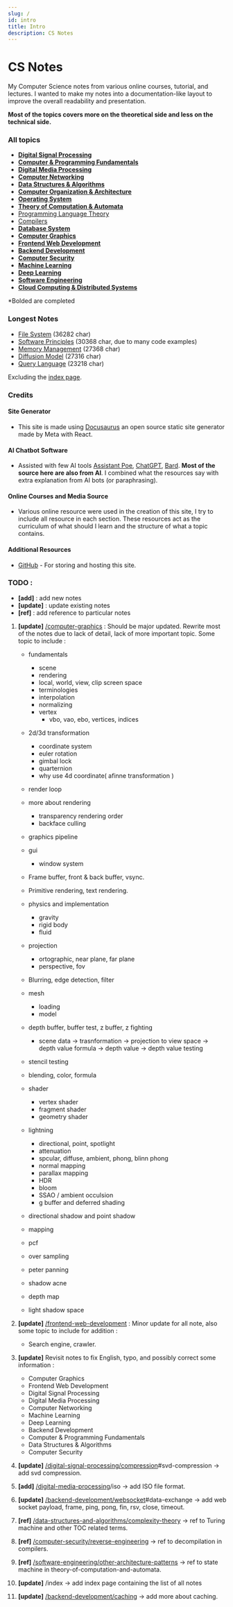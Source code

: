 ```yaml
---
slug: /
id: intro
title: Intro
description: CS Notes
---
```


# CS Notes

My Computer Science notes from various online courses, tutorial, and lectures. I wanted to make my notes into a documentation-like layout to improve the overall readability and presentation.

**Most of the topics covers more on the theoretical side and less on the technical side.**

### All topics

- **[Digital Signal Processing](digital-signal-processing)**
- **[Computer & Programming Fundamentals](computer-and-programming-fundamentals)**
- **[Digital Media Processing](digital-media-processing)**
- **[Computer Networking](computer-networking)**
- **[Data Structures & Algorithms](data-structures-and-algorithms)**
- **[Computer Organization & Architecture](computer-organization-and-architecture)**
- **[Operating System](operating-system)**
- **[Theory of Computation & Automata](theory-of-computation-and-automata)**
- [Programming Language Theory](programming-language-theory)
- [Compilers](compilers)
- **[Database System](database-system)**
- **[Computer Graphics](computer-graphics)**
- **[Frontend Web Development](frontend-web-development)**
- **[Backend Development](backend-development)**
- **[Computer Security](computer-security)**
- **[Machine Learning](machine-learning)**
- **[Deep Learning](deep-learning)**
- **[Software Engineering](software-engineering)**
- **[Cloud Computing & Distributed Systems](cloud-computing-and-distributed-systems)**

\*Bolded are completed

### Longest Notes

- [File System](operating-system/file-system) (36282 char)
- [Software Principles](software-engineering/software-principles) (30368 char, due to many code examples)
- [Memory Management](operating-system/memory-management) (27368 char)
- [Diffusion Model](deep-learning/diffusion-model) (27316 char)
- [Query Language](database-system/query-language) (23218 char)

Excluding the [index page](/index).

### Credits

#### Site Generator

- This site is made using [Docusaurus](https://docusaurus.io/) an open source static site generator made by Meta with React.

#### AI Chatbot Software

- Assisted with few AI tools [Assistant Poe](https://poe.com), [ChatGPT](https://chat.openai.com/), [Bard](https://bard.google.com/). **Most of the source here are also from AI**. I combined what the resources say with extra explanation from AI bots (or paraphrasing).

#### Online Courses and Media Source

- Various online resource were used in the creation of this site, I try to include all resource in each section. These resources act as the curriculum of what should I learn and the structure of what a topic contains.

#### Additional Resources

- [GitHub](https://github.com/) - For storing and hosting this site.

### TODO :

- **[add]** : add new notes
- **[update]** : update existing notes
- **[ref]** : add reference to particular notes

1. **[update]** [/computer-graphics](/computer-graphics) : Should be major updated. Rewrite most of the notes due to lack of detail, lack of more important topic. Some topic to include :

   - fundamentals
     - scene
     - rendering
     - local, world, view, clip screen space
     - terminologies
     - interpolation
     - normalizing
     - vertex
       - vbo, vao, ebo, vertices, indices
   - 2d/3d transformation
     - coordinate system
     - euler rotation
     - gimbal lock
     - quarternion
     - why use 4d coordinate( afinne transformation )
   - render loop
   - more about rendering
     - transparency rendering order
     - backface culling
   - graphics pipeline
   - gui
     - window system
   - Frame buffer, front & back buffer, vsync.
   - Primitive rendering, text rendering.
   - physics and implementation
     - gravity
     - rigid body
     - fluid
   - projection

     - ortographic, near plane, far plane
     - perspective, fov

   - Blurring, edge detection, filter
   - mesh
     - loading
     - model
   - depth buffer, buffer test, z buffer, z fighting
     - scene data -> trasnformation -> projection to view space -> depth value formula -> depth value -> depth value testing
   - stencil testing
   - blending, color, formula
   - shader
     - vertex shader
     - fragment shader
     - geometry shader
   - lightning
     - directional, point, spotlight
     - attenuation
     - spcular, diffuse, ambient, phong, blinn phong
     - normal mapping
     - parallax mapping
     - HDR
     - bloom
     - SSAO / ambient occulsion
     - g buffer and deferred shading
   - directional shadow and point shadow
   - mapping
   - pcf
   - over sampling
   - peter panning
   - shadow acne
   - depth map
   - light shadow space

2. **[update]** [/frontend-web-development](/frontend-web-development) : Minor update for all note, also some topic to include for addition :

   - Search engine, crawler.

3. **[update]** Revisit notes to fix English, typo, and possibly correct some information :

   - Computer Graphics
   - Frontend Web Development
   - Digital Signal Processing
   - Digital Media Processing
   - Computer Networking
   - Machine Learning
   - Deep Learning
   - Backend Development
   - Computer & Programming Fundamentals
   - Data Structures & Algorithms
   - Computer Security

4. **[update]** [/digital-signal-processing/compression](/digital-signal-processing/compression)#svd-compression -> add svd compression.
5. **[add]** [/digital-media-processing](/digital-media-processing)/iso -> add ISO file format.
6. **[update]** [/backend-development/websocket](/backend-development/websocket)#data-exchange -> add web socket payload, frame, ping, pong, fin, rsv, close, timeout.
7. **[ref]** [/data-structures-and-algorithms/complexity-theory](/data-structures-and-algorithms/complexity-theory) -> ref to Turing machine and other TOC related terms.
8. **[ref]** [/computer-security/reverse-engineering](/computer-security/reverse-engineering) -> ref to decompilation in compilers.
9. **[ref]** [/software-engineering/other-architecture-patterns](/software-engineering/other-architecture-patterns) -> ref to state machine in theory-of-computation-and-automata.
10. **[update]** /index -> add index page containing the list of all notes
11. **[update]** [/backend-development/caching](/backend-development/caching) -> add more about caching.
